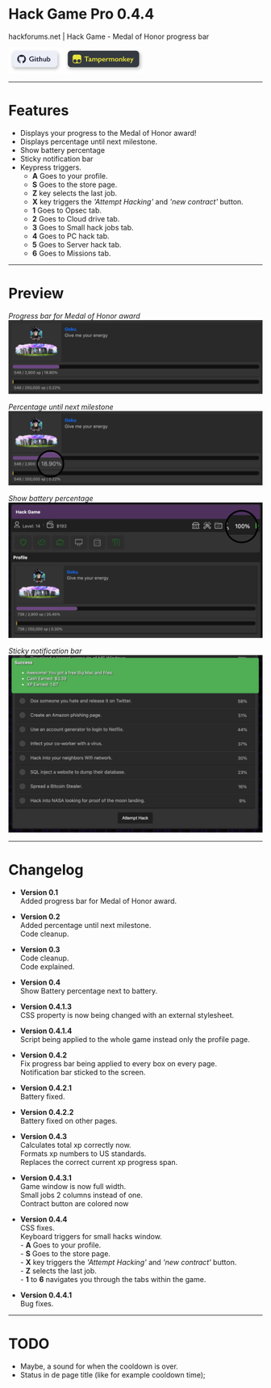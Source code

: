 # Hack Game Pro 0.4.4
 hackforums.net | Hack Game - Medal of Honor progress bar

[<img src="imgs/btn1.svg?raw=true" height="50">](https://github.com/Flexxkii/Hack-Game-Pro)
[<img src="imgs/btn2.svg?raw=true" height="50">](https://github.com/Flexxkii/Hack-Game-Pro/raw/main/Hack%20Game%20-%20Medal%20of%20Honor%20progress%20bar.user.js)

 ---

# Features

-	Displays your progress to the Medal of Honor award!
-	Displays percentage until next milestone.
-	Show battery percentage
-	Sticky notification bar
-	Keypress triggers.
	-	**A** Goes to your profile.
	-	**S** Goes to the store page.
	-	**Z** key selects the last job.
	-	**X** key triggers the *'Attempt Hacking'* and *'new contract'* button.
	-	**1** Goes to Opsec tab.
	-	**2** Goes to Cloud drive tab.
	-	**3** Goes to Small hack jobs tab.
	-	**4** Goes to PC hack tab.
	-	**5** Goes to Server hack tab.
	-	**6** Goes to Missions tab.

 ---

# Preview

*Progress bar for Medal of Honor award*
![Preview](imgs/preview2.png?raw=true "Preview")

*Percentage until next milestone*
![Preview](imgs/preview.png?raw=true "Preview")

*Show battery percentage*
![Preview](imgs/preview3.png?raw=true "Preview")

*Sticky notification bar*
![Preview](imgs/preview4.png?raw=true "Preview")

---

# Changelog
-	**Version 0.1**\
	Added progress bar for Medal of Honor award.

-	**Version 0.2**\
	Added percentage until next milestone.\
	Code cleanup.

-	**Version 0.3**\
	Code cleanup.\
	Code explained.

-	**Version 0.4**\
	Show Battery percentage next to battery.

-	**Version 0.4.1.3**\
	CSS property is now being changed with an external stylesheet.

-	**Version 0.4.1.4**\
	Script being applied to the whole game instead only the profile page.

-	**Version 0.4.2**\
	Fix progress bar being applied to every box on every page.\
	Notification bar sticked to the screen.

-	**Version 0.4.2.1**\
	Battery fixed.

-	**Version 0.4.2.2**\
	Battery fixed on other pages.

-	**Version 0.4.3**\
	Calculates total xp correctly now.\
	Formats xp numbers to US standards.\
	Replaces the correct current xp progress span.

-	**Version 0.4.3.1**\
	Game window is now full width.\
	Small jobs 2 columns instead of one.\
	Contract button are colored now

-	**Version 0.4.4**\
	CSS fixes.\
	Keyboard triggers for small hacks window.\
		-	**A** Goes to your profile.\
		-	**S** Goes to the store page.\
		-	**X** key triggers the *'Attempt Hacking'* and *'new contract'* button.\
		-	**Z** selects the last job.\
		-	**1** to **6** navigates you through the tabs within the game.

-	**Version 0.4.4.1**\
	Bug fixes.

---

# TODO

-	Maybe, a sound for when the cooldown is over.
-	Status in de page title (like for example cooldown time);

